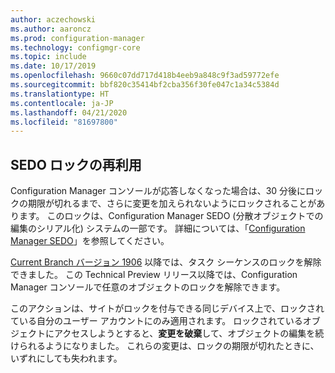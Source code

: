 ```yaml
---
author: aczechowski
ms.author: aaroncz
ms.prod: configuration-manager
ms.technology: configmgr-core
ms.topic: include
ms.date: 10/17/2019
ms.openlocfilehash: 9660c07dd717d418b4eeb9a848c9f3ad59772efe
ms.sourcegitcommit: bbf820c35414bf2cba356f30fe047c1a34c5384d
ms.translationtype: HT
ms.contentlocale: ja-JP
ms.lasthandoff: 04/21/2020
ms.locfileid: "81697800"
---
```

## <a name="reclaim-sedo-lock"></a><a name="bkmk_sedo"></a> SEDO ロックの再利用

<!--4786915-->

Configuration Manager コンソールが応答しなくなった場合は、30 分後にロックの期限が切れるまで、さらに変更を加えられないようにロックされることがあります。 このロックは、Configuration Manager SEDO (分散オブジェクトでの編集のシリアル化) システムの一部です。 詳細については、「[Configuration Manager SEDO](../../../../../develop/core/understand/sedo.md)」を参照してください。

[Current Branch バージョン 1906](../../../../plan-design/changes/whats-new-in-version-1906.md#reclaim-sedo-lock-for-task-sequences) 以降では、タスク シーケンスのロックを解除できました。 この Technical Preview リリース以降では、Configuration Manager コンソールで任意のオブジェクトのロックを解除できます。

このアクションは、サイトがロックを付与できる同じデバイス上で、ロックされている自分のユーザー アカウントにのみ適用されます。 ロックされているオブジェクトにアクセスしようとすると、**変更を破棄**して、オブジェクトの編集を続けられるようになりました。 これらの変更は、ロックの期限が切れたときに、いずれにしても失われます。

